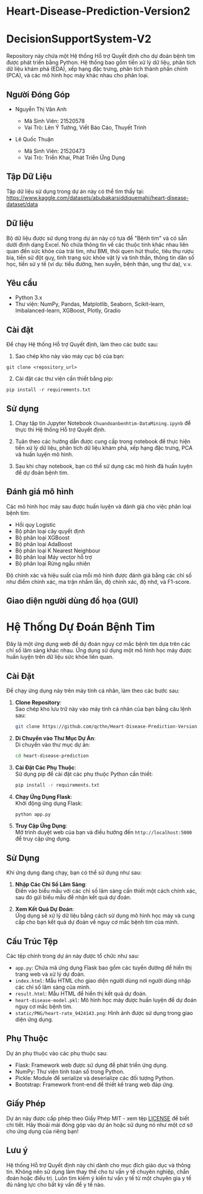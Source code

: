 ﻿# Heart-Disease-Prediction-Version2
# DecisionSupportSystem-V2

Repository này chứa một Hệ thống Hỗ trợ Quyết định cho dự đoán bệnh tim được phát triển bằng Python. Hệ thống bao gồm tiền xử lý dữ liệu, phân tích dữ liệu khám phá (EDA), xếp hạng đặc trưng, phân tích thành phần chính (PCA), và các mô hình học máy khác nhau cho phân loại.
## Người Đóng Góp

- Nguyễn Thị Vân Anh
  - Mã Sinh Viên: 21520578
  - Vai Trò: Lên Ý Tưởng, Viết Báo Cáo, Thuyết Trình

- Lê Quốc Thuận
  - Mã Sinh Viên: 21520473
  - Vai Trò: Triển Khai, Phát Triển Ứng Dụng

## Tập Dữ Liệu

Tập dữ liệu sử dụng trong dự án này có thể tìm thấy tại: https://www.kaggle.com/datasets/abubakarsiddiquemahi/heart-disease-dataset/data

## Dữ liệu

Bộ dữ liệu được sử dụng trong dự án này có tựa đề "Bệnh tim" và có sẵn dưới định dạng Excel. Nó chứa thông tin về các thuộc tính khác nhau liên quan đến sức khỏe của trái tim, như BMI, thói quen hút thuốc, tiêu thụ rượu bia, tiền sử đột quỵ, tình trạng sức khỏe vật lý và tinh thần, thông tin dân số học, tiền sử y tế (ví dụ: tiểu đường, hen suyễn, bệnh thận, ung thư da), v.v.

## Yêu cầu

- Python 3.x
- Thư viện: NumPy, Pandas, Matplotlib, Seaborn, Scikit-learn, Imbalanced-learn, XGBoost, Plotly, Gradio

## Cài đặt

Để chạy Hệ thống Hỗ trợ Quyết định, làm theo các bước sau:

1. Sao chép kho này vào máy cục bộ của bạn:

```
git clone <repository_url>
```

2. Cài đặt các thư viện cần thiết bằng pip:

```
pip install -r requirements.txt
```

## Sử dụng

1. Chạy tập tin Jupyter Notebook `Chuandoanbenhtim-DataMining.ipynb` để thực thi Hệ thống Hỗ trợ Quyết định.

2. Tuân theo các hướng dẫn được cung cấp trong notebook để thực hiện tiền xử lý dữ liệu, phân tích dữ liệu khám phá, xếp hạng đặc trưng, PCA và huấn luyện mô hình.

3. Sau khi chạy notebook, bạn có thể sử dụng các mô hình đã huấn luyện để dự đoán bệnh tim.

## Đánh giá mô hình

Các mô hình học máy sau được huấn luyện và đánh giá cho việc phân loại bệnh tim:

- Hồi quy Logistic
- Bộ phân loại cây quyết định
- Bộ phân loại XGBoost
- Bộ phân loại AdaBoost
- Bộ phân loại K Nearest Neighbour
- Bộ phân loại Máy vector hỗ trợ
- Bộ phân loại Rừng ngẫu nhiên

Độ chính xác và hiệu suất của mỗi mô hình được đánh giá bằng các chỉ số như điểm chính xác, ma trận nhầm lẫn, độ chính xác, độ nhớ, và F1-score.

## Giao diện người dùng đồ họa (GUI)

# Hệ Thống Dự Đoán Bệnh Tim

Đây là một ứng dụng web để dự đoán nguy cơ mắc bệnh tim dựa trên các chỉ số lâm sàng khác nhau. Ứng dụng sử dụng một mô hình học máy được huấn luyện trên dữ liệu sức khỏe liên quan.

## Cài Đặt

Để chạy ứng dụng này trên máy tính cá nhân, làm theo các bước sau:

1. **Clone Repository**:  
   Sao chép kho lưu trữ này vào máy tính cá nhân của bạn bằng câu lệnh sau:

    ```bash
    git clone https://github.com/qcthn/Heart-Disease-Prediction-Version2.git
    ```

2. **Di Chuyển vào Thư Mục Dự Án**:  
   Di chuyển vào thư mục dự án:

    ```bash
    cd heart-disease-prediction
    ```

3. **Cài Đặt Các Phụ Thuộc**:  
   Sử dụng pip để cài đặt các phụ thuộc Python cần thiết:

    ```bash
    pip install -r requirements.txt
    ```

4. **Chạy Ứng Dụng Flask**:  
   Khởi động ứng dụng Flask:

    ```bash
    python app.py
    ```

5. **Truy Cập Ứng Dụng**:  
   Mở trình duyệt web của bạn và điều hướng đến `http://localhost:5000` để truy cập ứng dụng.

## Sử Dụng

Khi ứng dụng đang chạy, bạn có thể sử dụng như sau:

1. **Nhập Các Chỉ Số Lâm Sàng**:  
   Điền vào biểu mẫu với các chỉ số lâm sàng cần thiết một cách chính xác, sau đó gửi biểu mẫu để nhận kết quả dự đoán.

2. **Xem Kết Quả Dự Đoán**:  
   Ứng dụng sẽ xử lý dữ liệu bằng cách sử dụng mô hình học máy và cung cấp cho bạn kết quả dự đoán về nguy cơ mắc bệnh tim của mình.

## Cấu Trúc Tệp

Các tệp chính trong dự án này được tổ chức như sau:

- `app.py`: Chứa mã ứng dụng Flask bao gồm các tuyến đường để hiển thị trang web và xử lý dự đoán.
- `index.html`: Mẫu HTML cho giao diện người dùng nơi người dùng nhập các chỉ số lâm sàng của mình.
- `result.html`: Mẫu HTML để hiển thị kết quả dự đoán.
- `heart-disease-model.pkl`: Mô hình học máy được huấn luyện để dự đoán nguy cơ mắc bệnh tim.
- `static/PNG/heart-rate_9424143.png`: Hình ảnh được sử dụng trong giao diện ứng dụng.

## Phụ Thuộc

Dự án phụ thuộc vào các phụ thuộc sau:

- Flask: Framework web được sử dụng để phát triển ứng dụng.
- NumPy: Thư viện tính toán số trong Python.
- Pickle: Module để serialize và deserialize các đối tượng Python.
- Bootstrap: Framework front-end để thiết kế trang web đáp ứng.

## Giấy Phép

Dự án này được cấp phép theo Giấy Phép MIT - xem tệp [LICENSE](LICENSE) để biết chi tiết. Hãy thoải mái đóng góp vào dự án hoặc sử dụng nó như một cơ sở cho ứng dụng của riêng bạn!

## Lưu ý

Hệ thống Hỗ trợ Quyết định này chỉ dành cho mục đích giáo dục và thông tin. Không nên sử dụng làm thay thế cho tư vấn y tế chuyên nghiệp, chẩn đoán hoặc điều trị. Luôn tìm kiếm ý kiến ​​tư vấn y tế từ một chuyên gia y tế đủ năng lực cho bất kỳ vấn đề y tế nào.
